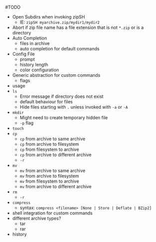 #TODO
* Open Subdirs when invoking zipSH
    - IE: `zipSH myarchive.zip/mydir1/mydir2`
* Abort if zip file name has a file extension that is not `*.zip` 
    or is a directory
* Auto Completion
    - files in archive
    - auto completion for default commands
* Config File
    - prompt
    - history length
    - color configuration 
* Generic abstraction for custom commands
    - flags
* usage
* `ls`
    - Error message if directory does not exist
    - default behaviour for files
    - Hide files starting with `.` unless invoked with `-a` or `-A`
* `mkdir`
    - Might need to create temporary hidden file
    - `-p` flag 
* `touch`
* `cp`
    - `cp` from archive to same archive
    - `cp` from archive to filesystem
    - `cp` from filesystem to archive
    - `cp` from archive to different archive
    - `-r`
* `mv`
    - `mv` from archive to same archive
    - `mv` from archive to filesystem
    - `mv` from filesystem to archive
    - `mv` from archive to different archive
* `rm`
    - `-r`
* `compress`
    - syntax: `compress <filename> [None | Store | Deflate | BZip2]`
* shell integration for custom commands
* different archive types?
    - tar
    - rar
* history